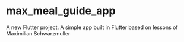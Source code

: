 # max_meal_guide_app

A new Flutter project.
A simple app built in Flutter based on lessons of Maximilian Schwarzmuller

